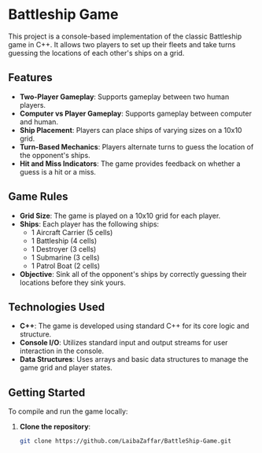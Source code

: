 # Battleship Game
This project is a console-based implementation of the classic Battleship game in C++. 
It allows two players to set up their fleets and take turns guessing the locations of each other's ships on a grid.

## Features

- **Two-Player Gameplay**: Supports gameplay between two human players.
- **Computer vs Player Gameplay**: Supports gameplay between computer and human.
- **Ship Placement**: Players can place ships of varying sizes on a 10x10 grid.
- **Turn-Based Mechanics**: Players alternate turns to guess the location of the opponent's ships.
- **Hit and Miss Indicators**: The game provides feedback on whether a guess is a hit or a miss.

## Game Rules

- **Grid Size**: The game is played on a 10x10 grid for each player.
- **Ships**: Each player has the following ships:
  - 1 Aircraft Carrier (5 cells)
  - 1 Battleship (4 cells)
  - 1 Destroyer (3 cells)
  - 1 Submarine (3 cells)
  - 1 Patrol Boat (2 cells)
- **Objective**: Sink all of the opponent's ships by correctly guessing their locations before they sink yours.

## Technologies Used

- **C++**: The game is developed using standard C++ for its core logic and structure.
- **Console I/O**: Utilizes standard input and output streams for user interaction in the console.
- **Data Structures**: Uses arrays and basic data structures to manage the game grid and player states.

## Getting Started

To compile and run the game locally:

1. **Clone the repository**:
   ```bash
   git clone https://github.com/LaibaZaffar/BattleShip-Game.git
   ```
